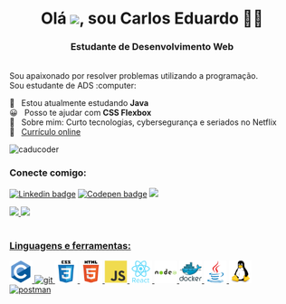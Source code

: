 <h1 align="center">Olá <img src="https://media.giphy.com/media/hvRJCLFzcasrR4ia7z/giphy.gif" width="25px">, sou Carlos Eduardo 👨‍💻</h1>
<h3 align="center">Estudante de Desenvolvimento Web</h3>
<br>
Sou apaixonado por resolver problemas utilizando a programação.
<br> Sou estudante de ADS :computer:

🌱 &nbsp; Estou atualmente estudando **Java**
<br> 😀 &nbsp; Posso te ajudar com **CSS Flexbox**
<br> 💬 &nbsp; Sobre mim: Curto tecnologias, cybersegurança e seriados no Netflix
<br> 📄 &nbsp; [Currículo online](https://caducoder.github.io/)

<p align="left"> <img src="https://komarev.com/ghpvc/?username=caducoder&label=Profile%20views&color=0e75b6&style=flat" alt="caducoder" /> </p>

<h3 align="left">Conecte comigo:</h3>
<p align="left">
<a href="https://linkedin.com/in/carloseduardodev" target="_blank"><img src="https://img.shields.io/badge/LinkedIn-0077B5?style=for-the-badge&logo=linkedin&logoColor=white" alt="Linkedin badge"></a>
<a href="https://codepen.io/caducoder" target="_blank"><img src="https://img.shields.io/badge/Codepen-000000?style=for-the-badge&logo=codepen&logoColor=white" alt="Codepen badge"></a>
<a href="mailto:cadudrop@hotmail.com"><img src="https://img.shields.io/badge/Gmail-D14836?style=for-the-badge&logo=gmail&logoColor=white"></a>
</p>

<div>
 <div>
  <a href="https://github.com/caducoder">
  <img height="180em" src="https://github-readme-stats.vercel.app/api?username=caducoder&show_icons=true&theme=tokyonight&include_all_commits=true&count_private=true"/>
  <img height="180em" src="https://github-readme-stats.vercel.app/api/top-langs/?username=caducoder&layout=compact&langs_count=16&theme=tokyonight"/>
</div>
<br>
<h3 align="left">Linguagens e ferramentas:</h3>
<div> 
<a href="https://www.cprogramming.com/" target="_blank"> <img src="https://raw.githubusercontent.com/devicons/devicon/master/icons/c/c-original.svg" alt="c" width="40" height="40"/> </a> <a href="https://git-scm.com/" target="_blank"> <img src="https://www.vectorlogo.zone/logos/git-scm/git-scm-icon.svg" alt="git" width="40" height="40"/> </a> <a href="https://www.w3schools.com/css/" target="_blank"> <img src="https://raw.githubusercontent.com/devicons/devicon/master/icons/css3/css3-original-wordmark.svg" alt="css3" width="40" height="40"/> </a>  <a href="https://www.w3.org/html/" target="_blank"> <img src="https://raw.githubusercontent.com/devicons/devicon/master/icons/html5/html5-original-wordmark.svg" alt="html5" width="40" height="40"/> </a> <a href="https://developer.mozilla.org/en-US/docs/Web/JavaScript" target="_blank"> <img src="https://raw.githubusercontent.com/devicons/devicon/master/icons/javascript/javascript-original.svg" alt="javascript" width="40" height="40"/> </a> 
<!--<a href="https://getbootstrap.com" target="_blank"> <img src="https://raw.githubusercontent.com/devicons/devicon/master/icons/bootstrap/bootstrap-plain-wordmark.svg" alt="bootstrap" width="40" height="40"/> </a> <a href="https://www.mysql.com/" target="_blank"> <img src="https://raw.githubusercontent.com/devicons/devicon/master/icons/mysql/mysql-original-wordmark.svg" alt="mysql" width="40" height="40"/> </a>--> 
<a href="https://reactjs.org/" target="_blank"> <img src="https://raw.githubusercontent.com/devicons/devicon/master/icons/react/react-original-wordmark.svg" alt="react" width="40" height="40"/> </a>
<a href="https://nodejs.org" target="_blank" rel="noreferrer"> <img src="https://raw.githubusercontent.com/devicons/devicon/master/icons/nodejs/nodejs-original-wordmark.svg" alt="nodejs" width="40" height="40"/> </a>
<a href="https://www.docker.com/" target="_blank" rel="noreferrer"> <img src="https://raw.githubusercontent.com/devicons/devicon/master/icons/docker/docker-original-wordmark.svg" alt="docker" width="40" height="40"/> </a>
<a href="https://www.java.com" target="_blank" rel="noreferrer"> <img src="https://raw.githubusercontent.com/devicons/devicon/master/icons/java/java-original.svg" alt="java" width="40" height="40"/> </a>
 <a href="https://www.linux.org/" target="_blank" rel="noreferrer"> <img src="https://raw.githubusercontent.com/devicons/devicon/master/icons/linux/linux-original.svg" alt="linux" width="40" height="40"/> </a>
  <a href="https://postman.com" target="_blank" rel="noreferrer"> <img src="https://www.vectorlogo.zone/logos/getpostman/getpostman-icon.svg" alt="postman" width="40" height="40"/> </a>
</div>
